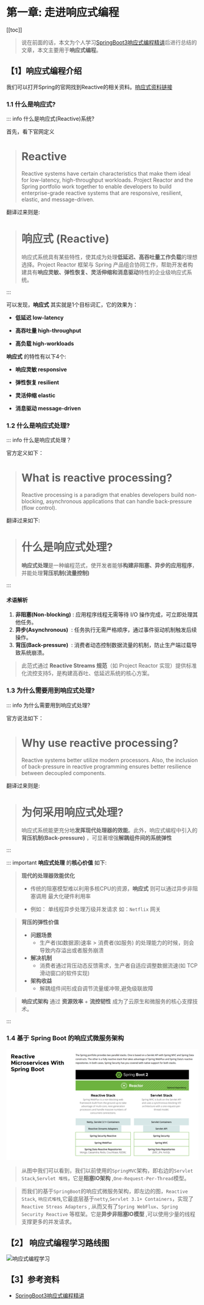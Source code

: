 # 第一章: 走进响应式编程

[[toc]]

> 说在前面的话，本文为个人学习[SpringBoot3响应式编程精讲](https://www.bilibili.com/video/BV1gsYEeLEuM?spm_id_from=333.788.videopod.episodes&vd_source=65c7f6924d2d8ba5fa0d4c448818e08a)后进行总结的文章，本文主要用于<b>响应式编程</b>。



## 【1】响应式编程介绍

我们可以打开Spring的官网找到Reactive的相关资料。[响应式资料链接](https://spring.io/reactive)

### 1.1 什么是响应式?

::: info  什么是响应式(Reactive)系统?  

首先，看下官网定义

> # Reactive
>
>   Reactive systems have certain characteristics that make them ideal for low-latency, high-throughput workloads. Project Reactor and the Spring  portfolio work together to enable developers to build enterprise-grade  reactive systems that are responsive, resilient, elastic, and  message-driven.

翻译过来则是:

> # 响应式 (Reactive)
>
> 响应式系统具有某些特性，使其成为处理‌**低延迟、高吞吐量工作负载**‌的理想选择。Project Reactor 框架与 Spring 产品组合协同工作，帮助开发者构建具有‌**响应灵敏、弹性恢复、灵活伸缩和消息驱动**‌特性的企业级响应式系统。

:::

可以发现，**响应式** 其实就是1个目标词汇，它的效果为：

- **低延迟				 low-latency**

- **高吞吐量               high-throughput** 

- **高负载                 high-workloads**

**响应式** 的特性有以下4个:

- **响应灵敏    responsive**

- **弹性恢复    resilient**

- **灵活伸缩    elastic**

- **消息驱动    message-driven**

### 1.2 什么是响应式处理?

::: info 什么是响应式处理？ 

官方定义如下：

> #  What is reactive processing?
>
> Reactive processing is a paradigm that enables developers build  non-blocking, asynchronous applications that can handle back-pressure  (flow control).

翻译过来如下:

> # 什么是响应式处理?
>
> **响应式处理**‌是一种编程范式，使开发者能够‌**构建非阻塞、异步的应用程序**‌，并能处理**背压机制(流量控制)** 

:::

#### 术语解析

1. **非阻塞(Non-blocking)** ‌: 
   应用程序线程无需等待 I/O 操作完成，可立即处理其他任务。
2. ‌**异步(Asynchronous)** ‌ ‌: 
   任务执行无需严格顺序，通过事件驱动机制触发后续操作。
3. ‌**背压(Back-pressure)** ‌ ‌: 
   消费者动态控制数据流量的机制，防止生产端过载导致系统崩溃。

> 此范式通过 ‌**Reactive Streams 规范**‌（如 Project Reactor 实现）提供标准化流控支持5，是构建高吞吐、低延迟系统的核心方案。

### 1.3 为什么需要用到响应式处理?

::: info 为什么需要用到响应式处理?

官方说法如下：

> # Why use reactive processing?
>
> Reactive systems better utilize modern processors. Also, the  inclusion of back-pressure in reactive programming ensures better  resilience between decoupled components.

翻译过来则是:

> # 为何采用响应式处理?
>
>  响应式系统能更充分地‌**发挥现代处理器的效能**‌。此外，响应式编程中引入的‌**背压机制(Back-pressure)** ‌，可显著增强‌**解耦组件间的系统弹性**

:::

::: important **响应式处理** 的**核心价值** 如下:

>  **现代的处理器效能优化** 
>
> - 传统的阻塞模型难以利用多核CPU的资源，**响应式** 则可以通过异步非阻塞调用 最大化硬件利用率
>
> - 例如： 单线程异步处理万级并发请求 如：`Netflix` 网关

> **背压的弹性价值** 
>
> - **问题场景** 
>   - 生产者(如数据源)速率 >  消费者(如服务) 的处理能力的时候，则会导致内存溢出或者服务崩溃
> - **解决机制** 
>   - 消费者通过背压动态反馈需求，生产者自适应调整数据流速(如 TCP滑动窗口的软件实现)
> - **架构收益** 
>   - 解耦组件间形成自调节流量缓冲带,避免级联故障

> **响应式架构** 通过 **资源效率**  +  **流控韧性** 成为了云原生和微服务的核心支撑技术。

::: 

### 1.4  **基于 Spring Boot 的响应式微服务架构**‌

![image-20250626134543421](../../../.vuepress/public/images/image-20250626134543421.png)

> 从图中我们可以看到，我们以前使用的`SpringMVC`架构，即右边的`Servlet Stack`,`Servlet 堆栈`，它是**阻塞IO架构** ,`One-Request-Per-Thread`模型。



> 而我们的基于`SpringBoot`的响应式微服务架构，即左边的图，`Reactive Stack`, `响应式堆栈`,它最底层基于`netty`,`Servlet 3.1+ Containers`，实现了`Reactive Streas Adapters` , 从而又有了`Spring WebFlux`、`Spring Security Reactive` 等框架。它是**异步非阻塞IO模型** ,可以使用少量的线程支撑更多的并发请求。

## 【2】 响应式编程学习路线图

![响应式编程学习](../../../../../../../7.all-umls/png-images/响应式编程学习.png)

## 【3】参考资料

- [SpringBoot3响应式编程精讲](https://www.bilibili.com/video/BV1gsYEeLEuM?spm_id_from=333.788.videopod.episodes&vd_source=65c7f6924d2d8ba5fa0d4c448818e08a)